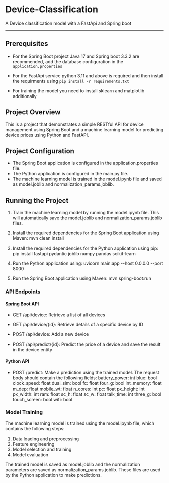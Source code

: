 # Device-Classification
A Device classification model with a FastApi and Spring boot
<hr/>

## Prerequisites
- For the Spring Boot project Java 17 and Spring boot 3.3.2 are recommended, add the database configuration in the `application.properties`

- For the FastApi service python 3.11 and above is required and then install the requirments using ```pip install -r requirements.txt```

- For training the model you need to install sklearn and matplotlib additionally

## Project Overview
  This is a project that demonstrates a simple RESTful API for device management using Spring Boot and a machine learning model for predicting device prices using Python and FastAPI.

## Project Configuration
 - The Spring Boot application is configured in the application.properties file.
 - The Python application is configured in the main.py file.
 - The machine learning model is trained in the model.ipynb file and saved as model.joblib and normalization_params.joblib.

## Running the Project
1. Train the machine learning model by running the model.ipynb file. This will automatically save the model.joblib and normalization_params.joblib files.

2. Install the required dependencies for the Spring Boot application using Maven: mvn clean install

3. Install the required dependencies for the Python application using pip: pip install fastapi pydantic joblib numpy pandas scikit-learn

4. Run the Python application using: uvicorn main:app --host 0.0.0.0 --port 8000

5. Run the Spring Boot application using Maven: mvn spring-boot:run

### API Endpoints
#### Spring Boot API
- GET /api/device: Retrieve a list of all devices

- GET /api/device/{id}: Retrieve details of a specific device by ID

- POST /api/device: Add a new device

- POST /api/predict/{id}: Predict the price of a device and save the result in the device entity

#### Python API
- POST /predict: Make a prediction using the trained model. The request body should contain the following fields:
battery_power: int
blue: bool
clock_speed: float
dual_sim: bool
fc: float
four_g: bool
int_memory: float
m_dep: float
mobile_wt: float
n_cores: int
pc: float
px_height: int
px_width: int
ram: float
sc_h: float
sc_w: float
talk_time: int
three_g: bool
touch_screen: bool
wifi: bool

### Model Training
The machine learning model is trained using the model.ipynb file, which contains the following steps:
1. Data loading and preprocessing
2. Feature engineering
3. Model selection and training
4. Model evaluation

The trained model is saved as model.joblib and the normalization parameters are saved as normalization_params.joblib. These files are used by the Python application to make predictions.